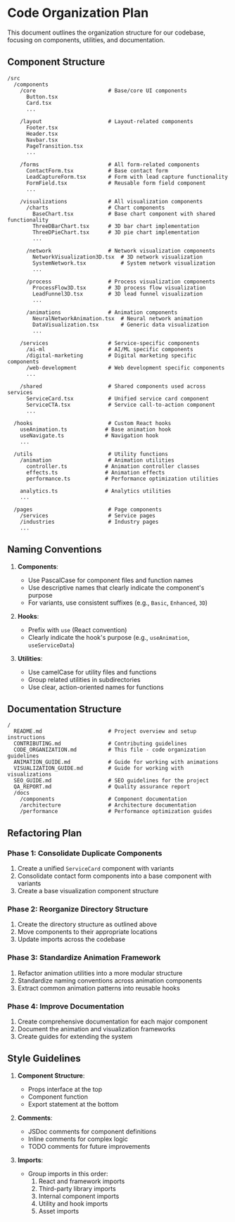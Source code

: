 # Code Organization Plan

This document outlines the organization structure for our codebase, focusing on components, utilities, and documentation.

## Component Structure

```
/src
  /components
    /core                       # Base/core UI components
      Button.tsx
      Card.tsx
      ...
    
    /layout                     # Layout-related components
      Footer.tsx
      Header.tsx
      Navbar.tsx
      PageTransition.tsx
      ...
      
    /forms                      # All form-related components
      ContactForm.tsx           # Base contact form
      LeadCaptureForm.tsx       # Form with lead capture functionality
      FormField.tsx             # Reusable form field component
      ...
      
    /visualizations             # All visualization components
      /charts                   # Chart components
        BaseChart.tsx           # Base chart component with shared functionality
        ThreeDBarChart.tsx      # 3D bar chart implementation
        ThreeDPieChart.tsx      # 3D pie chart implementation
        ...
        
      /network                  # Network visualization components
        NetworkVisualization3D.tsx  # 3D network visualization
        SystemNetwork.tsx           # System network visualization
        ...
        
      /process                  # Process visualization components
        ProcessFlow3D.tsx       # 3D process flow visualization
        LeadFunnel3D.tsx        # 3D lead funnel visualization
        ...
        
      /animations               # Animation components
        NeuralNetworkAnimation.tsx  # Neural network animation
        DataVisualization.tsx       # Generic data visualization
        ...
        
    /services                   # Service-specific components
      /ai-ml                    # AI/ML specific components
      /digital-marketing        # Digital marketing specific components
      /web-development          # Web development specific components
      ...
      
    /shared                     # Shared components used across services
      ServiceCard.tsx           # Unified service card component
      ServiceCTA.tsx            # Service call-to-action component
      ...
  
  /hooks                        # Custom React hooks
    useAnimation.ts            # Base animation hook
    useNavigate.ts             # Navigation hook
    ...
    
  /utils                        # Utility functions
    /animation                  # Animation utilities
      controller.ts            # Animation controller classes
      effects.ts               # Animation effects
      performance.ts           # Performance optimization utilities
      
    analytics.ts               # Analytics utilities
    ...
    
  /pages                        # Page components
    /services                   # Service pages
    /industries                 # Industry pages
    ...
```

## Naming Conventions

1. **Components**:
   - Use PascalCase for component files and function names
   - Use descriptive names that clearly indicate the component's purpose
   - For variants, use consistent suffixes (e.g., `Basic`, `Enhanced`, `3D`)

2. **Hooks**:
   - Prefix with `use` (React convention)
   - Clearly indicate the hook's purpose (e.g., `useAnimation`, `useServiceData`)

3. **Utilities**:
   - Use camelCase for utility files and functions
   - Group related utilities in subdirectories
   - Use clear, action-oriented names for functions

## Documentation Structure

```
/
  README.md                     # Project overview and setup instructions
  CONTRIBUTING.md               # Contributing guidelines
  CODE_ORGANIZATION.md          # This file - code organization guidelines
  ANIMATION_GUIDE.md            # Guide for working with animations
  VISUALIZATION_GUIDE.md        # Guide for working with visualizations
  SEO_GUIDE.md                  # SEO guidelines for the project
  QA_REPORT.md                  # Quality assurance report
  /docs
    /components                 # Component documentation
    /architecture               # Architecture documentation
    /performance                # Performance optimization guides
```

## Refactoring Plan

### Phase 1: Consolidate Duplicate Components

1. Create a unified `ServiceCard` component with variants
2. Consolidate contact form components into a base component with variants
3. Create a base visualization component structure

### Phase 2: Reorganize Directory Structure

1. Create the directory structure as outlined above
2. Move components to their appropriate locations
3. Update imports across the codebase

### Phase 3: Standardize Animation Framework

1. Refactor animation utilities into a more modular structure
2. Standardize naming conventions across animation components
3. Extract common animation patterns into reusable hooks

### Phase 4: Improve Documentation

1. Create comprehensive documentation for each major component
2. Document the animation and visualization frameworks
3. Create guides for extending the system

## Style Guidelines

1. **Component Structure**:
   - Props interface at the top
   - Component function
   - Export statement at the bottom

2. **Comments**:
   - JSDoc comments for component definitions
   - Inline comments for complex logic
   - TODO comments for future improvements

3. **Imports**:
   - Group imports in this order:
     1. React and framework imports
     2. Third-party library imports
     3. Internal component imports
     4. Utility and hook imports
     5. Asset imports